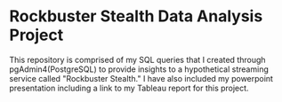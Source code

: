 # Rockbuster Stealth Data Analysis Project
This repository is comprised of my SQL queries that I created through pgAdmin4(PostgreSQL) to provide insights to a hypothetical streaming service called "Rockbuster Stealth." I have also included my powerpoint presentation including a link to my Tableau report for this project. 

